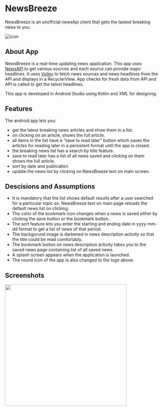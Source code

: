 # NewsBreeze

NewsBreeze is an unofficial newsApi client that gets the lastest breaking news to you.

![icon](https://user-images.githubusercontent.com/100690010/192261890-3394b61e-0f68-4c5f-a815-01fb02a9ba07.png)

## About App

NewsBreeze is a real-time updating news application. This app uses [NewsAPI](https://newsapi.org/) to get various sources and each source can provide major headlines.
It uses [Volley](https://google.github.io/volley/) to fetch news sources and news headlines from the API and displays in a RecyclerView.
App checks for fresh data from API and API is called to get the latest headlines.

This app is developed in Android Studio using Kotlin and XML for designing.

## Features

The android app lets you:
- get the latest breaking news articles and show them in a list.
- on clicking on an article, shows the full article.
- all items in the list have a “save to read later” button which saves the articles for reading later in a persistent format until the app is closed.
- the breaking news list has a search by title feature.
- save to read later has a list of all news saved and clicking on them shows the full article.
- sort by date and publication
- update the news list by clicking on NewsBreeze text on main screen.

## Descisions and Assumptions

- It is mandatory that the list shows default results after a user searched for a particular topic so, NewsBreeze text on main page reloads the default news list on 
clicking.
- The color of the bookmark icon changes when a news is saved either by clicking the save button or the bookmark button.
- The sort feature lets you enter the starting and ending date in yyyy-mm-dd format to get a list of news of that period.
- The backgorund image is darkened in news description activity so that the title could be read comfortably.
- The bookmark button on news description activity takes you to the saved news page containing list of all saved news.
- A splash screen appears when the application is launched.
- The round icon of the app is also changed to the logo above.

## Screenshots

<img height="400px" src="https://user-images.githubusercontent.com/100690010/192336536-3344fe4b-2c35-4282-bfc2-4bc8e4afdfd7.png" />



